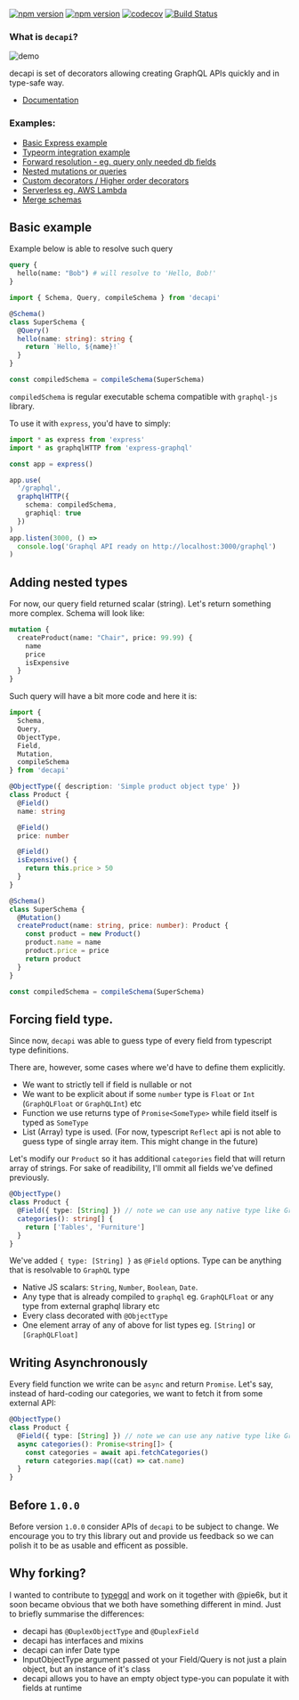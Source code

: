 [![npm version](https://badge.fury.io/js/decapi.svg)](https://badge.fury.io/js/decapi)
[![npm version](https://david-dm.org/capaj/decapi.svg)](https://david-dm.org/capaj/decapi)
[![codecov](https://codecov.io/gh/capaj/decapi/branch/master/graph/badge.svg)](https://codecov.io/gh/capaj/decapi)
[![Build Status](https://api.travis-ci.org/capaj/decapi.svg?branch=master)](https://travis-ci.org/capaj/decapi)

### What is `decapi`?

![demo](assets/demo.gif)

decapi is set of decorators allowing creating GraphQL APIs quickly and in type-safe way.

- [Documentation](https://decapi.netlify.com/)

### Examples:

- [Basic Express example](examples/basic-express-server)
- [Typeorm integration example](examples/typeorm-basic-integration)
- [Forward resolution - eg. query only needed db fields](examples/forward-resolution)
- [Nested mutations or queries](examples/nested-mutation-or-query)
- [Custom decorators / Higher order decorators](examples/custom-decorators)
- [Serverless eg. AWS Lambda](examples/serverless)
- [Merge schemas](examples/merge-schemas)

## Basic example

Example below is able to resolve such query

```graphql
query {
  hello(name: "Bob") # will resolve to 'Hello, Bob!'
}
```

```ts
import { Schema, Query, compileSchema } from 'decapi'

@Schema()
class SuperSchema {
  @Query()
  hello(name: string): string {
    return `Hello, ${name}!`
  }
}

const compiledSchema = compileSchema(SuperSchema)
```

`compiledSchema` is regular executable schema compatible with `graphql-js` library.

To use it with `express`, you'd have to simply:

```ts
import * as express from 'express'
import * as graphqlHTTP from 'express-graphql'

const app = express()

app.use(
  '/graphql',
  graphqlHTTP({
    schema: compiledSchema,
    graphiql: true
  })
)
app.listen(3000, () =>
  console.log('Graphql API ready on http://localhost:3000/graphql')
)
```

## Adding nested types

For now, our query field returned scalar (string). Let's return something more complex. Schema will look like:

```graphql
mutation {
  createProduct(name: "Chair", price: 99.99) {
    name
    price
    isExpensive
  }
}
```

Such query will have a bit more code and here it is:

```ts
import {
  Schema,
  Query,
  ObjectType,
  Field,
  Mutation,
  compileSchema
} from 'decapi'

@ObjectType({ description: 'Simple product object type' })
class Product {
  @Field()
  name: string

  @Field()
  price: number

  @Field()
  isExpensive() {
    return this.price > 50
  }
}

@Schema()
class SuperSchema {
  @Mutation()
  createProduct(name: string, price: number): Product {
    const product = new Product()
    product.name = name
    product.price = price
    return product
  }
}

const compiledSchema = compileSchema(SuperSchema)
```

## Forcing field type.

Since now, `decapi` was able to guess type of every field from typescript type definitions.

There are, however, some cases where we'd have to define them explicitly.

- We want to strictly tell if field is nullable or not
- We want to be explicit about if some `number` type is `Float` or `Int` (`GraphQLFloat` or `GraphQLInt`) etc
- Function we use returns type of `Promise<SomeType>` while field itself is typed as `SomeType`
- List (Array) type is used. (For now, typescript `Reflect` api is not able to guess type of single array item. This might change in the future)

Let's modify our `Product` so it has additional `categories` field that will return array of strings. For sake of readibility, I'll ommit all fields we've defined previously.

```ts
@ObjectType()
class Product {
  @Field({ type: [String] }) // note we can use any native type like GraphQLString!
  categories(): string[] {
    return ['Tables', 'Furniture']
  }
}
```

We've added `{ type: [String] }` as `@Field` options. Type can be anything that is resolvable to `GraphQL` type

- Native JS scalars: `String`, `Number`, `Boolean`, `Date`.
- Any type that is already compiled to `graphql` eg. `GraphQLFloat` or any type from external graphql library etc
- Every class decorated with `@ObjectType`
- One element array of any of above for list types eg. `[String]` or `[GraphQLFloat]`

## Writing Asynchronously

Every field function we write can be `async` and return `Promise`. Let's say, instead of hard-coding our categories, we want to fetch it from some external API:

```ts
@ObjectType()
class Product {
  @Field({ type: [String] }) // note we can use any native type like GraphQLString!
  async categories(): Promise<string[]> {
    const categories = await api.fetchCategories()
    return categories.map((cat) => cat.name)
  }
}
```

## Before `1.0.0`

Before version `1.0.0` consider APIs of `decapi` to be subject to change. We encourage you to try this library out and provide us feedback so we can polish it to be as usable and efficent as possible.

## Why forking?

I wanted to contribute to [typegql](https://github.com/prismake/typegql) and work on it together with @pie6k, but it soon became obvious that we both have something different in mind. Just to briefly summarise the differences:

- decapi has `@DuplexObjectType` and `@DuplexField`
- decapi has interfaces and mixins
- decapi can infer Date type
- InputObjectType argument passed ot your Field/Query is not just a plain object, but an instance of it's class
- decapi allows you to have an empty object type-you can populate it with fields at runtime
